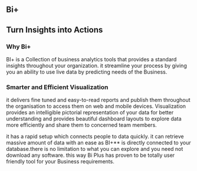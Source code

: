 ## Bi+

## Turn Insights into Actions

###  Why Bi+
BI+ is a Collection of business analytics tools that provides a standard insights throughout your organization. it streamline your process by giving you an ability to use live data by predicting needs of the Business.
 
### Smarter and Efficient Visualization

it delivers fine tuned and easy-to-read reports and publish them throughout the organisation to access them on web and mobile devices. Visualization provides an intelligible pictorial representation of your data for better understanding and provides beautiful dashboard layouts to explore data more efficiently and share them to concerned team members.

it has a rapid setup which connects people to data quickly. it can retrieve massive amount of data with an ease as BI+** is directly connected to your database.there is no limitation to what you can explore and you need not download any software. this way Bi Plus has proven to be totally user friendly tool for your Business requirements.

<!--stackedit_data:
eyJoaXN0b3J5IjpbLTU1MTQ1NDQxNV19
-->